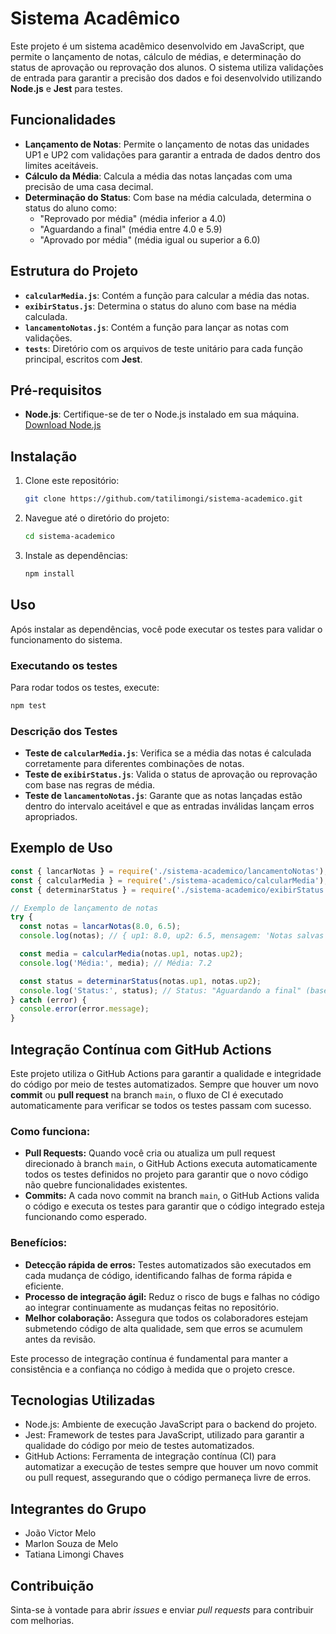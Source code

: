 # Sistema Acadêmico

Este projeto é um sistema acadêmico desenvolvido em JavaScript, que permite o lançamento de notas, cálculo de médias, e determinação do status de aprovação ou reprovação dos alunos. O sistema utiliza validações de entrada para garantir a precisão dos dados e foi desenvolvido utilizando **Node.js** e **Jest** para testes.

## Funcionalidades

- **Lançamento de Notas**: Permite o lançamento de notas das unidades UP1 e UP2 com validações para garantir a entrada de dados dentro dos limites aceitáveis.
- **Cálculo da Média**: Calcula a média das notas lançadas com uma precisão de uma casa decimal.
- **Determinação do Status**: Com base na média calculada, determina o status do aluno como:
  - "Reprovado por média" (média inferior a 4.0)
  - "Aguardando a final" (média entre 4.0 e 5.9)
  - "Aprovado por média" (média igual ou superior a 6.0)

## Estrutura do Projeto

- **`calcularMedia.js`**: Contém a função para calcular a média das notas.
- **`exibirStatus.js`**: Determina o status do aluno com base na média calculada.
- **`lancamentoNotas.js`**: Contém a função para lançar as notas com validações.
- **`tests`**: Diretório com os arquivos de teste unitário para cada função principal, escritos com **Jest**.

## Pré-requisitos

- **Node.js**: Certifique-se de ter o Node.js instalado em sua máquina. [Download Node.js](https://nodejs.org/)

## Instalação

1. Clone este repositório:
   ```bash
   git clone https://github.com/tatilimongi/sistema-academico.git
   ```
2. Navegue até o diretório do projeto:
   ```bash
   cd sistema-academico
   ```
3. Instale as dependências:
   ```bash
   npm install
   ```

## Uso

Após instalar as dependências, você pode executar os testes para validar o funcionamento do sistema.

### Executando os testes

Para rodar todos os testes, execute:
```bash
npm test
```

### Descrição dos Testes

- **Teste de `calcularMedia.js`**: Verifica se a média das notas é calculada corretamente para diferentes combinações de notas.
- **Teste de `exibirStatus.js`**: Valida o status de aprovação ou reprovação com base nas regras de média.
- **Teste de `lancamentoNotas.js`**: Garante que as notas lançadas estão dentro do intervalo aceitável e que as entradas inválidas lançam erros apropriados.

## Exemplo de Uso

```javascript
const { lancarNotas } = require('./sistema-academico/lancamentoNotas');
const { calcularMedia } = require('./sistema-academico/calcularMedia');
const { determinarStatus } = require('./sistema-academico/exibirStatus');

// Exemplo de lançamento de notas
try {
  const notas = lancarNotas(8.0, 6.5);
  console.log(notas); // { up1: 8.0, up2: 6.5, mensagem: 'Notas salvas com sucesso' }

  const media = calcularMedia(notas.up1, notas.up2);
  console.log('Média:', media); // Média: 7.2

  const status = determinarStatus(notas.up1, notas.up2);
  console.log('Status:', status); // Status: "Aguardando a final" (baseado no exemplo)
} catch (error) {
  console.error(error.message);
}
```

## Integração Contínua com GitHub Actions

Este projeto utiliza o GitHub Actions para garantir a qualidade e integridade do código por meio de testes automatizados. Sempre que houver um novo **commit** ou **pull request** na branch `main`, o fluxo de CI é executado automaticamente para verificar se todos os testes passam com sucesso.

### Como funciona:

- **Pull Requests:** Quando você cria ou atualiza um pull request direcionado à branch `main`, o GitHub Actions executa automaticamente todos os testes definidos no projeto para garantir que o novo código não quebre funcionalidades existentes.
- **Commits:** A cada novo commit na branch `main`, o GitHub Actions valida o código e executa os testes para garantir que o código integrado esteja funcionando como esperado.

### Benefícios:

- **Detecção rápida de erros:** Testes automatizados são executados em cada mudança de código, identificando falhas de forma rápida e eficiente.
- **Processo de integração ágil:** Reduz o risco de bugs e falhas no código ao integrar continuamente as mudanças feitas no repositório.
- **Melhor colaboração:** Assegura que todos os colaboradores estejam submetendo código de alta qualidade, sem que erros se acumulem antes da revisão.

Este processo de integração contínua é fundamental para manter a consistência e a confiança no código à medida que o projeto cresce.

## Tecnologias Utilizadas
- Node.js: Ambiente de execução JavaScript para o backend do projeto.
- Jest: Framework de testes para JavaScript, utilizado para garantir a qualidade do código por meio de testes automatizados.
- GitHub Actions: Ferramenta de integração contínua (CI) para automatizar a execução de testes sempre que houver um novo commit ou pull request, assegurando que o código permaneça livre de erros.

## Integrantes do Grupo
- João Victor Melo
- Marlon Souza de Melo
- Tatiana Limongi Chaves

## Contribuição

Sinta-se à vontade para abrir _issues_ e enviar _pull requests_ para contribuir com melhorias.
